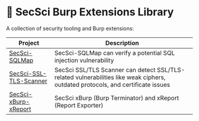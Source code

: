 # 🔧 SecSci Burp Extensions Library

A collection of security tooling and Burp extensions:

| Project | Description                                                                                                                    |
|--------|--------------------------------------------------------------------------------------------------------------------------------|
| [SecSci-SQLMap](https://github.com/securityscience/SecSci-SQLMap) | SecSci-SQLMap can verify a potential SQL injection vulnerability  |
| [SecSci-SSL-TLS-Scanner](https://github.com/securityscience/SecSci-SSL-TLS-Scanner) | SecSci SSL/TLS Scanner can detect SSL/TLS-related vulnerabilities like weak ciphers, outdated protocols, and certificate issues |
| [SecSci-xBurp-xReport](https://github.com/securityscience/SecSci-xBurp-xReport) | SecSci xBurp (Burp Terminator) and xReport (Report Exporter) |
